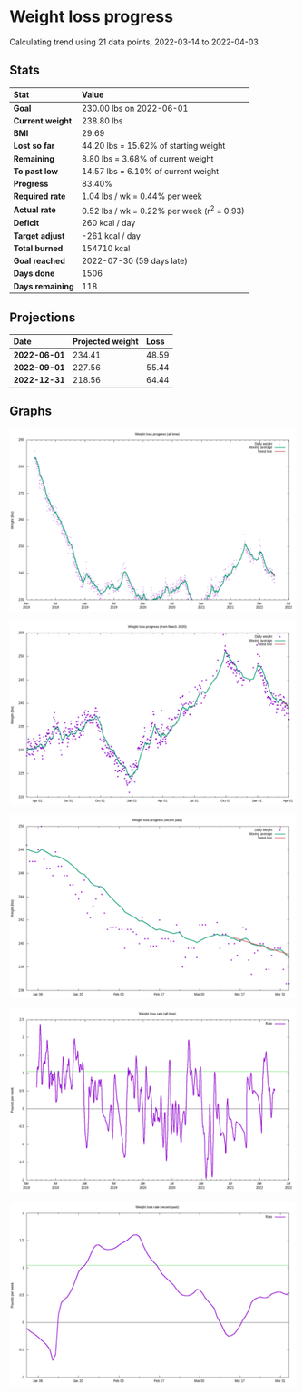 # Weight loss progress

Calculating trend using 21 data points, 2022-03-14 to 2022-04-03

## Stats

Stat|Value
:-|:-
**Goal**|230.00 lbs on 2022-06-01
**Current weight**|238.80 lbs
**BMI**|29.69
**Lost so far**|44.20 lbs = 15.62% of starting weight
**Remaining**|8.80 lbs =  3.68% of current  weight
**To past low**|14.57 lbs =  6.10% of current  weight
**Progress**|83.40%
**Required rate**|1.04 lbs / wk = 0.44% per week
**Actual rate**|0.52 lbs / wk = 0.22% per week  (r<sup>2</sup> = 0.93)
**Deficit**|260 kcal / day
**Target adjust**|-261 kcal / day
**Total burned**|154710 kcal
**Goal reached**|2022-07-30 (59 days late)
**Days done**|1506
**Days remaining**|118

## Projections

Date|Projected weight|Loss
:-|:-|:-
**2022-06-01**|234.41|48.59
**2022-09-01**|227.56|55.44
**2022-12-31**|218.56|64.44

## Graphs

![](weight-graph-alltime.png)

![](weight-graph-covid.png)

![](weight-graph-recent.png)

![](rate-graph-alltime.png)

![](rate-graph-recent.png)

